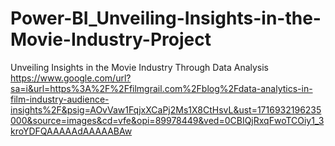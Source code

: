 # Power-BI_Unveiling-Insights-in-the-Movie-Industry-Project

Unveiling Insights in the Movie Industry Through Data Analysis
https://www.google.com/url?sa=i&url=https%3A%2F%2Ffilmgrail.com%2Fblog%2Fdata-analytics-in-film-industry-audience-insights%2F&psig=AOvVaw1FqjxXCaPj2Ms1X8CtHsvL&ust=1716932196235000&source=images&cd=vfe&opi=89978449&ved=0CBIQjRxqFwoTCOiy1_3kroYDFQAAAAAdAAAAABAw

